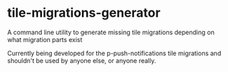 # tile-migrations-generator
A command line utility to generate missing tile migrations depending on what migration parts exist

Currently being developed for the p-push-notifications tile migrations and shouldn't be used by anyone else, or anyone really. 
